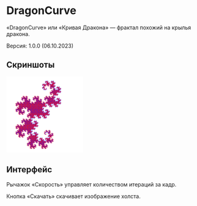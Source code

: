 # DragonCurve
«DragonCurve» или «Кривая Дракона» — фрактал похожий на крылья дракона.

Версия: 1.0.0 (06.10.2023)

## Скриншоты
<img src="img1.png" height="200">

## Интерфейс
Рычажок «Скорость» управляет количеством итераций за кадр.

Кнопка «Скачать» скачивает изображение холста.